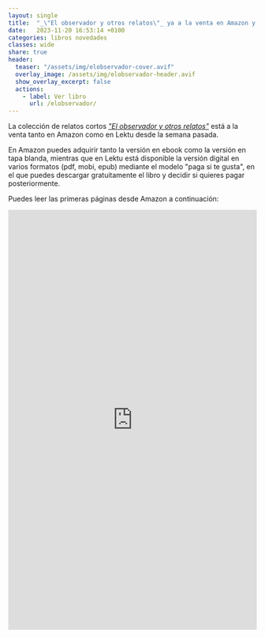 ```yaml
---
layout: single
title:  "_\"El observador y otros relatos\"_ ya a la venta en Amazon y Lektu"
date:   2023-11-20 16:53:14 +0100
categories: libros novedades
classes: wide
share: true
header:
  teaser: "/assets/img/elobservador-cover.avif"
  overlay_image: /assets/img/elobservador-header.avif
  show_overlay_excerpt: false
  actions: 
    - label: Ver libro
      url: /elobservador/
---
```



La colección de relatos cortos [_"El observador y otros relatos"_](/elobservador/) está a la venta tanto en Amazon como en Lektu desde la semana pasada.

En Amazon puedes adquirir tanto la versión en ebook como la versión en tapa blanda, mientras que en Lektu está disponible la versión digital en varios formatos (pdf, mobi, epub) mediante el modelo "paga si te gusta", en el que puedes descargar gratuitamente el libro y decidir si quieres pagar posteriormente.

Puedes leer las primeras páginas desde Amazon a continuación:

<iframe type="text/html" sandbox="allow-scripts allow-same-origin allow-popups" width="536" height="850" frameborder="0" allowfullscreen style="max-width:100%" src="https://leer.amazon.es/kp/card?asin=B0CN9J7Z2V&preview=inline&linkCode=kpe&ref_=cm_sw_r_kb_dp_WQHQ580GDKTA7XFJ5DKZ" ></iframe>
